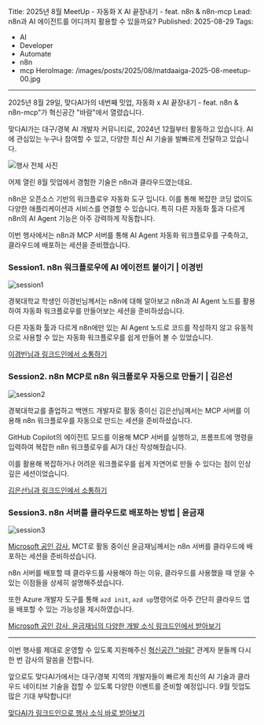 Title: 2025년 8월 MeetUp - 자동화 X AI 끝장내기 -  feat. n8n & n8n-mcp
Lead: n8n과 AI 에이전트를 어디까지 활용할 수 있을까요?
Published: 2025-08-29
Tags:
  - AI
  - Developer
  - Automate
  - n8n
  - mcp
HeroImage: /images/posts/2025/08/matdaaiga-2025-08-meetup-00.jpg
---

2025년 8월 29일, 맞다AI가의 네번째 밋업, 자동화 x AI 끝장내기 - feat. n8n & n8n-mcp"가 혁신공간 "바람"에서 열렸습니다.

맞다AI가는 대구/경북 AI 개발자 커뮤니티로, 2024년 12월부터 활동하고 있습니다. AI에 관심있는 누구나 참여할 수 있고, 다양한 최신 AI 기술을 발빠르게 전달하고 있습니다.

![행사 전체 사진][image-00]

어제 열린 8월 밋업에서 경험한 기술은 n8n과 클라우드였는데요. 

n8n은 오픈소스 기반의 워크플로우 자동화 도구 입니다. 이를 통해 복잡한 코딩 없이도 다양한 애플리케이션과 서비스를 연결할 수 있습니다. 특히 다른 자동화 툴과 다르게 n8n의 AI Agent 기능은 아주 강력하게 작동합니다.

이번 행사에서는 n8n과 MCP 서버를 통해 AI Agent 자동화 워크플로우를 구축하고, 클라우드에 배포하는 세션을 준비했습니다. 

### Session1. n8n 워크플로우에 AI 에이전트 붙이기 | 이경빈

![session1][image-01]

경북대학교 학생인 이경빈님께서는 n8n에 대해 알아보고 n8n과 AI Agent 노드를 활용하여 자동화 워크플로우를 만들어보는 세션을 준비하셨습니다.

다른 자동화 툴과 다르게 n8n에만 있는 AI Agent 노드로 코드를 작성하지 않고 유동적으로 사용할 수 있는 자동화 워크플로우를 쉽게 만들어 볼 수 있었습니다.

[이경빈님과 링크드인에서 소통하기][kyoungbin-sns]

### Session2. n8n MCP로 n8n 워크플로우 자동으로 만들기 | 김은선

![session2][image-02]

경북대학교를 졸업하고 백엔드 개발자로 활동 중이신 김은선님께서는 MCP 서버를 이용해 n8n 워크플로우를 자동으로 만드는 세션을 준비하셨습니다. 

GitHub Copilot의 에이전트 모드를 이용해 MCP 서버를 실행하고, 프롬프트에 명령을 입력하여 복잡한 n8n 워크플로우를 AI가 대신 작성해줬습니다. 

이를 활용해 복잡하거나 어려운 워크플로우를 쉽게 자연어로 만들 수 있다는 점이 인상 깊은 세션이었습니다. 

[김은선님과 링크드인에서 소통하기][eunseon-sns]

### Session3. n8n 서버를 클라우드로 배포하는 방법 | 윤금재

![session3][image-03]

[Microsoft 공인 강사][mct], MCT로 활동 중이신 윤금재님께서는 n8n 서버를 클라우드에 배포하는 세션을 준비하셨습니다. 

n8n 서버를 배포할 때 클라우드를 사용해야 하는 이유, 클라우드를 사용했을 때 얻을 수 있는 이점들을 상세히 설명해주셨습니다. 

또한 Azure 개발자 도구를 통해  `azd init`, `azd up`명령어로 아주 간단히 클라우드 앱을 배포할 수 있는 가능성을 제시하였습니다. 


[Microsoft 공인 강사, 윤금재님의 다양한 개발 소식 링크드인에서 받아보기][keumjae-sns]

---

이번 행사를 제대로 운영할 수 있도록 지원해주신 [혁신공간 "바람"][baram] 관계자 분들께 다시 한 번 감사의 말씀을 전합니다.

앞으로도 맞다AI가에서는 대구/경북 지역의 개발자들이 빠르게 최신의 AI 기술과 클라우드 네이티브 기술을 접할 수 있도록 다양한 이벤트를 준비할 예정입니다. 9월 밋업도 많은 기대 부탁합니다!

[맞다AI가 링크드인으로 행사 소식 바로 받아보기][matdaaiga-sns]

[image-00]: /images/posts/2025/08/matdaaiga-2025-08-meetup-retro-00.jpeg
[image-01]: /images/posts/2025/08/matdaaiga-2025-08-meetup-retro-01.jpeg
[image-02]: /images/posts/2025/08/matdaaiga-2025-08-meetup-retro-02.jpeg
[image-03]: /images/posts/2025/08/matdaaiga-2025-08-meetup-retro-03.jpeg

[baram]: http://www.dgyouth.kr/dgyouth/intro.asp

[mlsa]: https://mvp.microsoft.com/studentambassadors
[mct]: https://learn.microsoft.com/credentials/certifications/mct-certification

[kyoungbin-sns]: https://www.linkedin.com/in/kyoungbin/
[eunseon-sns]: https://www.linkedin.com/in/eunseon-lina-kim-0975b4370/
[keumjae-sns]: https://linkedin.com/in/keumjae-yoon-9371a5280
[matdaaiga-sns]: https://www.linkedin.com/company/matdaaiga
